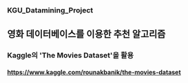 ### KGU_Datamining_Project
## 영화 데이터베이스를 이용한 추천 알고리즘

### Kaggle의 'The Movies Dataset'을 활용
#### https://www.kaggle.com/rounakbanik/the-movies-dataset


